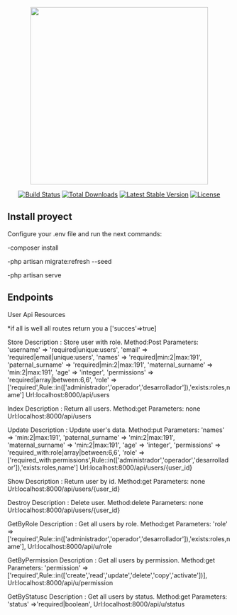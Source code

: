<p align="center"><img src="https://res.cloudinary.com/dtfbvvkyp/image/upload/v1566331377/laravel-logolockup-cmyk-red.svg" width="400"></p>

<p align="center">
<a href="https://travis-ci.org/laravel/framework"><img src="https://travis-ci.org/laravel/framework.svg" alt="Build Status"></a>
<a href="https://packagist.org/packages/laravel/framework"><img src="https://poser.pugx.org/laravel/framework/d/total.svg" alt="Total Downloads"></a>
<a href="https://packagist.org/packages/laravel/framework"><img src="https://poser.pugx.org/laravel/framework/v/stable.svg" alt="Latest Stable Version"></a>
<a href="https://packagist.org/packages/laravel/framework"><img src="https://poser.pugx.org/laravel/framework/license.svg" alt="License"></a>
</p>

## Install proyect

Configure your .env file and run the next commands:

-composer install

-php artisan migrate:refresh --seed

-php artisan serve


## Endpoints

User Api Resources

*if all is well all routes return you a ['succes'=>true]

Store 
Description : Store user with role.
Method:Post
Parameters: 'username' => 'required|unique:users',
            'email' => 'required|email|unique:users',
            'names' => 'required|min:2|max:191',
            'paternal_surname' => 'required|min:2|max:191',
            'maternal_surname' => 'min:2|max:191',
            'age' => 'integer',
            'permissions' => 'required|array|between:6,6',
            'role' => ['required',Rule::in(['administrador','operador','desarrollador']),'exists:roles,name']
Url:localhost:8000/api/users

Index 
Description : Return all users.
Method:get
Parameters: none
Url:localhost:8000/api/users

Update 
Description : Update user's data.
Method:put
Parameters: 'names' => 'min:2|max:191',
            'paternal_surname' => 'min:2|max:191',
            'maternal_surname' => 'min:2|max:191',
            'age' => 'integer',
            'permissions' => 'required_with:role|array|between:6,6',
            'role' => ['required_with:permissions',Rule::in(['administrador','operador','desarrollador']),'exists:roles,name']
Url:localhost:8000/api/users/{user_id}

Show 
Description : Return user by id.
Method:get
Parameters: none
Url:localhost:8000/api/users/{user_id}

Destroy 
Description : Delete user.
Method:delete
Parameters: none
Url:localhost:8000/api/users/{user_id}

GetByRole 
Description : Get all users by role.
Method:get
Parameters:  'role' => ['required',Rule::in(['administrador','operador','desarrollador']),'exists:roles,name'],
Url:localhost:8000/api/u/role


GetByPermission 
Description : Get all users by permission.
Method:get
Parameters:  'permission' => ['required',Rule::in(['create','read','update','delete','copy','activate'])],
Url:localhost:8000/api/u/permission

GetByStatusc 
Description : Get all users by status.
Method:get
Parameters:   'status' =>'required|boolean',
Url:localhost:8000/api/u/status

